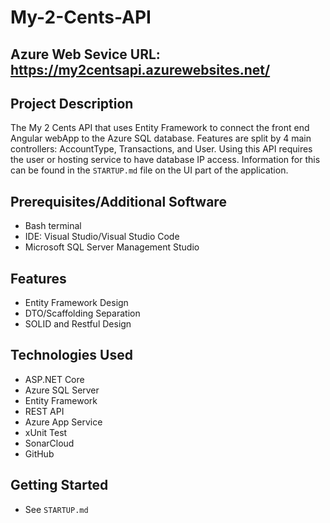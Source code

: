 # My-2-Cents-API

## Azure Web Sevice URL: https://my2centsapi.azurewebsites.net/

## Project Description
The My 2 Cents API that uses Entity Framework to connect the front end Angular webApp to the Azure SQL database. Features are split by 4 main controllers: AccountType, Transactions, and User. Using this API requires the user or hosting service to have database IP access. Information for this can be found in the `STARTUP.md` file on the UI part of the application.

## Prerequisites/Additional Software
- Bash terminal
- IDE: Visual Studio/Visual Studio Code
- Microsoft SQL Server Management Studio

## Features
- Entity Framework Design
- DTO/Scaffolding Separation
- SOLID and Restful Design

## Technologies Used
- ASP.NET Core
- Azure SQL Server
- Entity Framework
- REST API
- Azure App Service
- xUnit Test
- SonarCloud
- GitHub

## Getting Started
- See `STARTUP.md`
